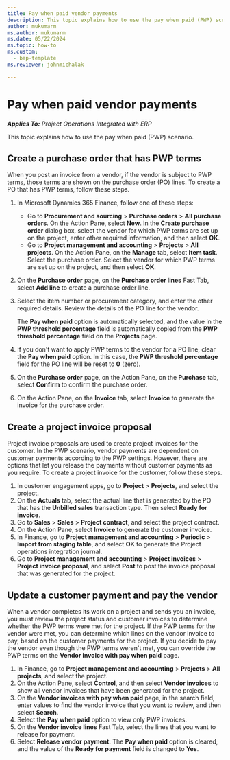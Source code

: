 ```yaml
---
title: Pay when paid vendor payments
description: This topic explains how to use the pay when paid (PWP) scenario. 
author: mukumarm
ms.author: mukumarm
ms.date: 05/22/2024
ms.topic: how-to
ms.custom: 
  - bap-template
ms.reviewer: johnmichalak 

---
```


# Pay when paid vendor payments

_**Applies To:** Project Operations Integrated with ERP_

This topic explains how to use the pay when paid (PWP) scenario.

## Create a purchase order that has PWP terms

When you post an invoice from a vendor, if the vendor is subject to PWP terms, those terms are shown on the purchase order (PO) lines. To create a PO that has PWP terms, follow these steps.

1. In Microsoft Dynamics 365 Finance, follow one of these steps:

    - Go to **Procurement and sourcing** \> **Purchase orders** \> **All purchase orders**. On the Action Pane, select **New**. In the **Create purchase order** dialog box, select the vendor for which PWP terms are set up on the project, enter other required information, and then select **OK**.
    - Go to **Project management and accounting** \> **Projects** \> **All projects**. On the Action Pane, on the **Manage** tab, select **Item task**. Select the purchase order. Select the vendor for which PWP terms are set up on the project, and then select **OK**.

2. On the **Purchase order** page, on the **Purchase order lines** Fast Tab, select **Add line** to create a purchase order line.
3. Select the item number or procurement category, and enter the other required details. Review the details of the PO line for the vendor.

    The **Pay when paid** option is automatically selected, and the value in the **PWP threshold percentage** field is automatically copied from the **PWP threshold percentage** field on the **Projects** page.

4. If you don't want to apply PWP terms to the vendor for a PO line, clear the **Pay when paid** option. In this case, the **PWP threshold percentage** field for the PO line will be reset to **0** (zero).
5. On the **Purchase order** page, on the Action Pane, on the **Purchase** tab, select **Confirm** to confirm the purchase order.
6. On the Action Pane, on the **Invoice** tab, select **Invoice** to generate the invoice for the purchase order.

## Create a project invoice proposal

Project invoice proposals are used to create project invoices for the customer. In the PWP scenario, vendor payments are dependent on customer payments according to the PWP settings. However, there are options that let you release the payments without customer payments as you require. To create a project invoice for the customer, follow these steps.

1. In customer engagement apps, go to **Project** \> **Projects**, and select the project.
2. On the **Actuals** tab, select the actual line that is generated by the PO that has the **Unbilled sales** transaction type. Then select **Ready for invoice**.
3. Go to **Sales** \> **Sales** \> **Project contract**, and select the project contract.
4. On the Action Pane, select **Invoice** to generate the customer invoice.
5. In Finance, go to **Project management and accounting** \> **Periodic** \> **Import from staging table**, and select **OK** to generate the Project operations integration journal.
6. Go to **Project management and accounting** \> **Project invoices** \> **Project invoice proposal**, and select **Post** to post the invoice proposal that was generated for the project.

## Update a customer payment and pay the vendor

When a vendor completes its work on a project and sends you an invoice, you must review the project status and customer invoices to determine whether the PWP terms were met for the project. If the PWP terms for the vendor were met, you can determine which lines on the vendor invoice to pay, based on the customer payments for the project. If you decide to pay the vendor even though the PWP terms weren't met, you can override the PWP terms on the **Vendor invoice with pay when paid** page.

1. In Finance, go to **Project management and accounting** \> **Projects** \> **All projects**, and select the project.
2. On the Action Pane, select **Control**, and then select **Vendor invoices** to show all vendor invoices that have been generated for the project.
3. On the **Vendor invoices with pay when paid** page, in the search field, enter values to find the vendor invoice that you want to review, and then select **Search**.
4. Select the **Pay when paid** option to view only PWP invoices.
5. On the **Vendor invoice lines** Fast Tab, select the lines that you want to release for payment.
6. Select **Release vendor payment**. The **Pay when paid** option is cleared, and the value of the **Ready for payment** field is changed to **Yes**.
